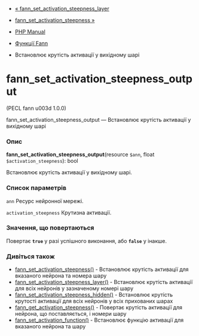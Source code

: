 - [«
fann_set_activation_steepness_layer](function.fann-set-activation-steepness-layer.md)
- [fann_set_activation_steepness
»](function.fann-set-activation-steepness.md)

- [PHP Manual](index.md)
- [Функції Fann](ref.fann.md)
- Встановлює крутість активації у вихідному шарі

# fann_set_activation_steepness_output

(PECL fann u003d 1.0.0)

fann_set_activation_steepness_output — Встановлює крутість активації
у вихідному шарі

### Опис

**fann_set_activation_steepness_output**(resource `$ann`, float
`$activation_steepness`): bool

Встановлює крутість активації у вихідному шарі.

### Список параметрів

`ann`
Ресурс нейронної мережі.

`activation_steepness`
Крутизна активації.

### Значення, що повертаються

Повертає **`true`** у разі успішного виконання, або **`false`** у
інакше.

### Дивіться також

- [fann_set_activation_steepness()](function.fann-set-activation-steepness.md) -
Встановлює крутість активації для вказаного нейрона та номера
шару
- [fann_set_activation_steepness_layer()](function.fann-set-activation-steepness-layer.md) -
Встановлює крутість активації для всіх нейронів у зазначеному
номері шару
- [fann_set_activation_steepness_hidden()](function.fann-set-activation-steepness-hidden.md) -
Встановлює крутість крутості активації для всіх нейронів у всіх
прихованих шарах
- [fann_get_activation_steepness()](function.fann-get-activation-steepness.md) -
Повертає крутість активації для нейрона, що поставляється, і номери
шару
- [fann_set_activation_function()](function.fann-set-activation-function.md) -
Встановлює функцію активації для вказаного нейрона та шару
